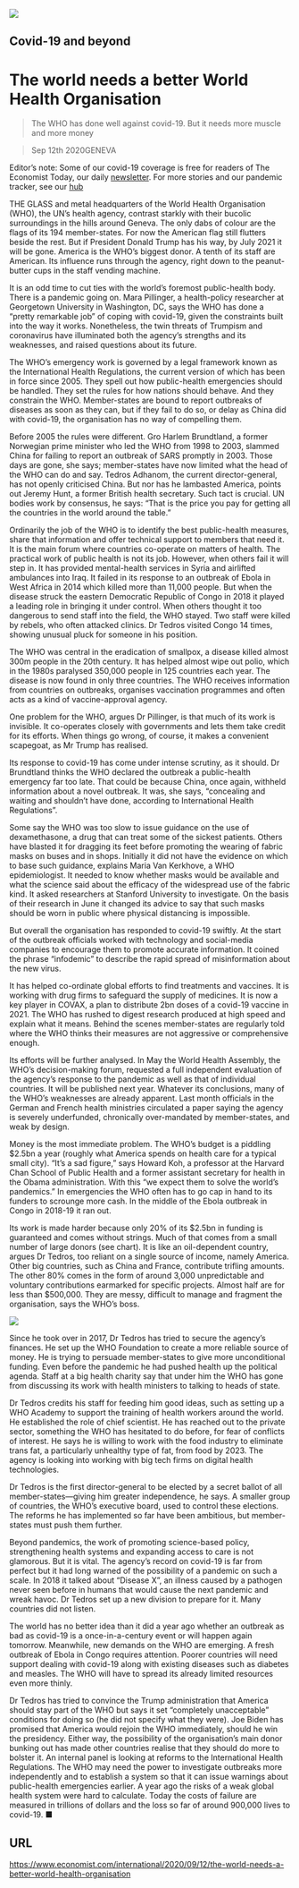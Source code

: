 ![](./images/20200912_ird001.jpg)

## Covid-19 and beyond

# The world needs a better World Health Organisation

> The WHO has done well against covid-19. But it needs more muscle and more money

> Sep 12th 2020GENEVA

Editor’s note: Some of our covid-19 coverage is free for readers of The Economist Today, our daily [newsletter](https://www.economist.com/https://my.economist.com/user#newsletter). For more stories and our pandemic tracker, see our [hub](https://www.economist.com//news/2020/03/11/the-economists-coverage-of-the-coronavirus)

THE GLASS and metal headquarters of the World Health Organisation (WHO), the UN’s health agency, contrast starkly with their bucolic surroundings in the hills around Geneva. The only dabs of colour are the flags of its 194 member-states. For now the American flag still flutters beside the rest. But if President Donald Trump has his way, by July 2021 it will be gone. America is the WHO’s biggest donor. A tenth of its staff are American. Its influence runs through the agency, right down to the peanut-butter cups in the staff vending machine.

It is an odd time to cut ties with the world’s foremost public-health body. There is a pandemic going on. Mara Pillinger, a health-policy researcher at Georgetown University in Washington, DC, says the WHO has done a “pretty remarkable job” of coping with covid-19, given the constraints built into the way it works. Nonetheless, the twin threats of Trumpism and coronavirus have illuminated both the agency’s strengths and its weaknesses, and raised questions about its future.

The WHO’s emergency work is governed by a legal framework known as the International Health Regulations, the current version of which has been in force since 2005. They spell out how public-health emergencies should be handled. They set the rules for how nations should behave. And they constrain the WHO. Member-states are bound to report outbreaks of diseases as soon as they can, but if they fail to do so, or delay as China did with covid-19, the organisation has no way of compelling them.

Before 2005 the rules were different. Gro Harlem Brundtland, a former Norwegian prime minister who led the WHO from 1998 to 2003, slammed China for failing to report an outbreak of SARS promptly in 2003. Those days are gone, she says; member-states have now limited what the head of the WHO can do and say. Tedros Adhanom, the current director-general, has not openly criticised China. But nor has he lambasted America, points out Jeremy Hunt, a former British health secretary. Such tact is crucial. UN bodies work by consensus, he says: “That is the price you pay for getting all the countries in the world around the table.”

Ordinarily the job of the WHO is to identify the best public-health measures, share that information and offer technical support to members that need it. It is the main forum where countries co-operate on matters of health. The practical work of public health is not its job. However, when others fail it will step in. It has provided mental-health services in Syria and airlifted ambulances into Iraq. It failed in its response to an outbreak of Ebola in West Africa in 2014 which killed more than 11,000 people. But when the disease struck the eastern Democratic Republic of Congo in 2018 it played a leading role in bringing it under control. When others thought it too dangerous to send staff into the field, the WHO stayed. Two staff were killed by rebels, who often attacked clinics. Dr Tedros visited Congo 14 times, showing unusual pluck for someone in his position.

The WHO was central in the eradication of smallpox, a disease killed almost 300m people in the 20th century. It has helped almost wipe out polio, which in the 1980s paralysed 350,000 people in 125 countries each year. The disease is now found in only three countries. The WHO receives information from countries on outbreaks, organises vaccination programmes and often acts as a kind of vaccine-approval agency.

One problem for the WHO, argues Dr Pillinger, is that much of its work is invisible. It co-operates closely with governments and lets them take credit for its efforts. When things go wrong, of course, it makes a convenient scapegoat, as Mr Trump has realised.

Its response to covid-19 has come under intense scrutiny, as it should. Dr Brundtland thinks the WHO declared the outbreak a public-health emergency far too late. That could be because China, once again, withheld information about a novel outbreak. It was, she says, “concealing and waiting and shouldn’t have done, according to International Health Regulations”.

Some say the WHO was too slow to issue guidance on the use of dexamethasone, a drug that can treat some of the sickest patients. Others have blasted it for dragging its feet before promoting the wearing of fabric masks on buses and in shops. Initially it did not have the evidence on which to base such guidance, explains Maria Van Kerkhove, a WHO epidemiologist. It needed to know whether masks would be available and what the science said about the efficacy of the widespread use of the fabric kind. It asked researchers at Stanford University to investigate. On the basis of their research in June it changed its advice to say that such masks should be worn in public where physical distancing is impossible.

But overall the organisation has responded to covid-19 swiftly. At the start of the outbreak officials worked with technology and social-media companies to encourage them to promote accurate information. It coined the phrase “infodemic” to describe the rapid spread of misinformation about the new virus.

It has helped co-ordinate global efforts to find treatments and vaccines. It is working with drug firms to safeguard the supply of medicines. It is now a key player in COVAX, a plan to distribute 2bn doses of a covid-19 vaccine in 2021. The WHO has rushed to digest research produced at high speed and explain what it means. Behind the scenes member-states are regularly told where the WHO thinks their measures are not aggressive or comprehensive enough.

Its efforts will be further analysed. In May the World Health Assembly, the WHO’s decision-making forum, requested a full independent evaluation of the agency’s response to the pandemic as well as that of individual countries. It will be published next year. Whatever its conclusions, many of the WHO’s weaknesses are already apparent. Last month officials in the German and French health ministries circulated a paper saying the agency is severely underfunded, chronically over-mandated by member-states, and weak by design.

Money is the most immediate problem. The WHO’s budget is a piddling $2.5bn a year (roughly what America spends on health care for a typical small city). “It’s a sad figure,” says Howard Koh, a professor at the Harvard Chan School of Public Health and a former assistant secretary for health in the Obama administration. With this “we expect them to solve the world’s pandemics.” In emergencies the WHO often has to go cap in hand to its funders to scrounge more cash. In the middle of the Ebola outbreak in Congo in 2018-19 it ran out.

Its work is made harder because only 20% of its $2.5bn in funding is guaranteed and comes without strings. Much of that comes from a small number of large donors (see chart). It is like an oil-dependent country, argues Dr Tedros, too reliant on a single source of income, namely America. Other big countries, such as China and France, contribute trifling amounts. The other 80% comes in the form of around 3,000 unpredictable and voluntary contributions earmarked for specific projects. Almost half are for less than $500,000. They are messy, difficult to manage and fragment the organisation, says the WHO’s boss.



![](./images/20200912_IRC509.png)

Since he took over in 2017, Dr Tedros has tried to secure the agency’s finances. He set up the WHO Foundation to create a more reliable source of money. He is trying to persuade member-states to give more unconditional funding. Even before the pandemic he had pushed health up the political agenda. Staff at a big health charity say that under him the WHO has gone from discussing its work with health ministers to talking to heads of state.

Dr Tedros credits his staff for feeding him good ideas, such as setting up a WHO Academy to support the training of health workers around the world. He established the role of chief scientist. He has reached out to the private sector, something the WHO has hesitated to do before, for fear of conflicts of interest. He says he is willing to work with the food industry to eliminate trans fat, a particularly unhealthy type of fat, from food by 2023. The agency is looking into working with big tech firms on digital health technologies.

Dr Tedros is the first director-general to be elected by a secret ballot of all member-states—giving him greater independence, he says. A smaller group of countries, the WHO’s executive board, used to control these elections. The reforms he has implemented so far have been ambitious, but member-states must push them further.

Beyond pandemics, the work of promoting science-based policy, strengthening health systems and expanding access to care is not glamorous. But it is vital. The agency’s record on covid-19 is far from perfect but it had long warned of the possibility of a pandemic on such a scale. In 2018 it talked about “Disease X”, an illness caused by a pathogen never seen before in humans that would cause the next pandemic and wreak havoc. Dr Tedros set up a new division to prepare for it. Many countries did not listen.

The world has no better idea than it did a year ago whether an outbreak as bad as covid-19 is a once-in-a-century event or will happen again tomorrow. Meanwhile, new demands on the WHO are emerging. A fresh outbreak of Ebola in Congo requires attention. Poorer countries will need support dealing with covid-19 along with existing diseases such as diabetes and measles. The WHO will have to spread its already limited resources even more thinly.

Dr Tedros has tried to convince the Trump administration that America should stay part of the WHO but says it set “completely unacceptable” conditions for doing so (he did not specify what they were). Joe Biden has promised that America would rejoin the WHO immediately, should he win the presidency. Either way, the possibility of the organisation’s main donor bunking out has made other countries realise that they should do more to bolster it. An internal panel is looking at reforms to the International Health Regulations. The WHO may need the power to investigate outbreaks more independently and to establish a system so that it can issue warnings about public-health emergencies earlier. A year ago the risks of a weak global health system were hard to calculate. Today the costs of failure are measured in trillions of dollars and the loss so far of around 900,000 lives to covid-19. ■

## URL

https://www.economist.com/international/2020/09/12/the-world-needs-a-better-world-health-organisation
